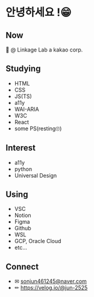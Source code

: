 # 안녕하세요 !😁

## Now
💼 @ Linkage Lab a kakao corp.

## Studying
- HTML
- CSS
- JS(TS)
- a11y
- WAI-ARIA
- W3C
- React
- some PS(resting🙄)

## Interest 
- a11y
- python
- Universal Design

## Using
- VSC
- Notion
- Figma
- Github
- WSL
- GCP, Oracle Cloud
- etc...

## Connect
- ✉ sonjun461245@naver.com
- ✏ https://velog.io/@jun-2525

